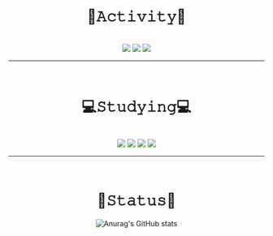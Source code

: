 <div align="center">

<h1>📢𝙰𝚌𝚝𝚒𝚟𝚒𝚝𝚢📢</h1> 
<br>
<img src="https://img.shields.io/badge/-K--Shield.Jr-blue"> 
<img src="https://img.shields.io/badge/-AISEC-lightgrey">
<img src="https://img.shields.io/badge/-Likelion-orange">

<br>
<hr>
<br>
<h1>💻𝚂𝚝𝚞𝚍𝚢𝚒𝚗𝚐💻</h1>
<br>
<img src="https://img.shields.io/badge/-Reversing-lightgreen">
<img src="https://img.shields.io/badge/HTML5-E34F26?style=flat-square&logo=html5&logoColor=white"/>
<img src="https://img.shields.io/badge/CSS3-1572B6?style=flat-square&logo=css3&logoColor=white"/>
<img src="https://img.shields.io/badge/JavaScript-F7DF1E?style=flat-square&logo=JavaScript&logoColor=white"/>

<br>
<hr>
<br>
<h1>🎈𝚂𝚝𝚊𝚝𝚞𝚜🎈</h1>

![Anurag's GitHub stats](https://github-readme-stats.vercel.app/api?username=biyamn&show_icons=true&theme=buefy)
